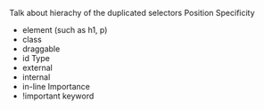 
Talk about hierachy of the duplicated selectors
Position
Specificity
- element (such as h1, p)
- class
- draggable
- id
Type
- external
- internal
- in-line
Importance
- !important keyword